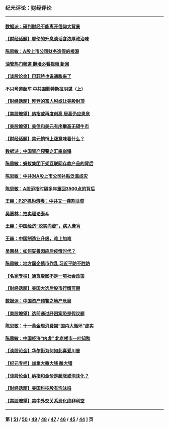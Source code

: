 ### 纪元评论：财经评论
---
#### [数据派：研判财经不能离开信仰大背景](../../pages/nsc1026/n12932684.md?05150330) 
#### [【财经话题】耶伦的升息谈话含浓厚政治味](../../pages/nsc1026/n12927299.md?05150330) 
#### [陈思敏：A股上市公司财务造假的根源](../../pages/nsc1026/n11229323.md?05150330) 
#### [油管热门频道 翻墙必看视频 新闻](ok?05150330)
#### [【谈股论金】巴菲特也说通胀来了](../../pages/nsc1026/n12922463.md?05150330) 
#### [不只弯道超车 中共围剿特斯拉阴谋（上）](../../pages/nsc1026/n12919595.md?05150330) 
#### [【财经话题】拜登的富人税或让美股封顶](../../pages/nsc1026/n12899125.md?05150330) 
#### [【美股瞭望】纳指或再度创高 居高仍应思危](../../pages/nsc1026/n12878350.md?05150330) 
#### [【美股瞭望】美债和美元有序攀高无碍牛市](../../pages/nsc1026/n12844459.md?05150330) 
#### [【财经话题】美元悄悄上涨意味着什么？](../../pages/nsc1026/n12798222.md?05150330) 
#### [数据派：中国资产预警之汇率崩塌](../../pages/nsc1026/n12774242.md?05150330) 
#### [陈思敏：蚂蚁集团下架互联网存款产品的背后](../../pages/nsc1026/n12719862.md?05150330) 
#### [陈思敏：中共对A股上市公司补贴泛滥成灾](../../pages/nsc1026/n12713263.md?05150330) 
#### [陈思敏：A股沪指时隔多年重回3500点的背后](../../pages/nsc1026/n12675538.md?05150330) 
#### [王赫：P2P机构清零：中共又一茬割韭菜](../../pages/nsc1026/n12614544.md?05150330) 
#### [吴惠林：拍卖理论泰斗](../../pages/nsc1026/n12591360.md?05150330) 
#### [王赫：中国经济“脱实向虚”，病入膏肓](../../pages/nsc1026/n12564946.md?05150330) 
#### [王赫：中国制造业升级，难上加难](../../pages/nsc1026/n12559461.md?05150330) 
#### [吴惠林：如何妥善因应后疫情时代？](../../pages/nsc1026/n12553885.md?05150330) 
#### [陈思敏：地方国企债市作乱 习近平防不胜防](../../pages/nsc1026/n12553384.md?05150330) 
#### [【名家专栏】通货膨胀不是一项社会政策](../../pages/nsc1026/n12528711.md?05150330) 
#### [【财经话题】美国大选后股市行情可期](../../pages/nsc1026/n12514949.md?05150330) 
#### [数据派：中国资产预警之地产危局](../../pages/nsc1026/n12490884.md?05150330) 
#### [【美股瞭望】选前通过纾困案恐是假议题](../../pages/nsc1026/n12487724.md?05150330) 
#### [陈思敏：十一黄金周消费揭“国内大循环”虚实](../../pages/nsc1026/n12468798.md?05150330) 
#### [陈思敏：中国经济“内虚” 北京楼市一叶知秋](../../pages/nsc1026/n12464918.md?05150330) 
#### [【谈股论金】华尔街为何如此喜爱川普](../../pages/nsc1026/n12460691.md?05150330) 
#### [【纪元专栏】加拿大撒大钱 酿大错](../../pages/nsc1026/n12406564.md?05150330) 
#### [【谈股论金】纳指和金价是超涨或泡沫化？](../../pages/nsc1026/n12315192.md?05150330) 
#### [【财经话题】美国科技股有泡沫吗](../../pages/nsc1026/n12298638.md?05150330) 
#### [【美股瞭望】美中外交关系恶化绝非利空](../../pages/nsc1026/n12282193.md?05150330) 

---
#### 第 [ [51](./51.md?05150330) / [50](./50.md?05150330) / [49](./49.md?05150330) / [48](./48.md?05150330) / [47](./47.md?05150330) / [46](./46.md?05150330) / [45](./45.md?05150330) / [44](./44.md?05150330) ] 页
